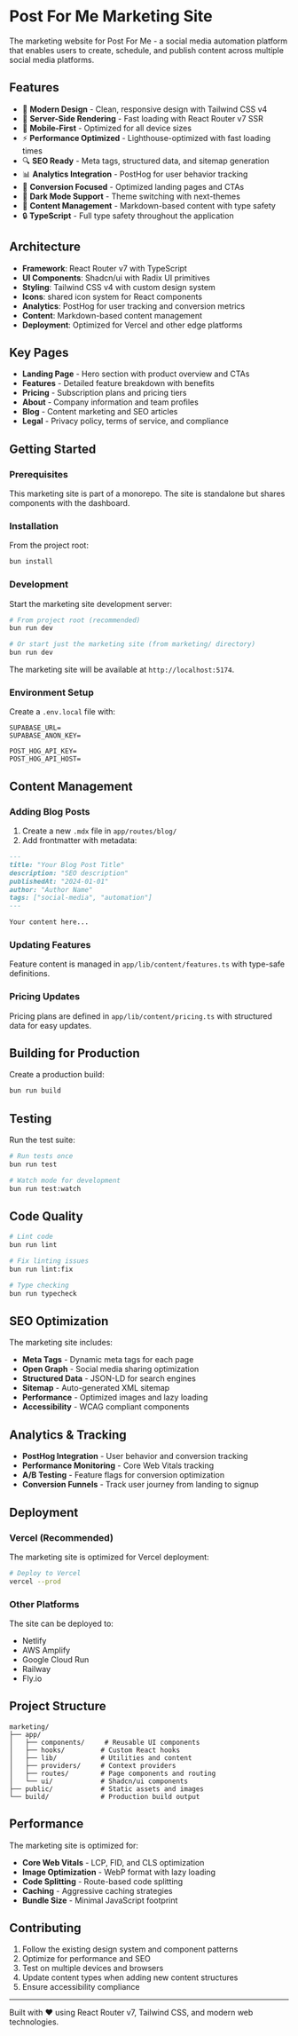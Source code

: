 # Post For Me Marketing Site

The marketing website for Post For Me - a social media automation platform that enables users to create, schedule, and publish content across multiple social media platforms.

## Features

- 🎨 **Modern Design** - Clean, responsive design with Tailwind CSS v4
- 🚀 **Server-Side Rendering** - Fast loading with React Router v7 SSR
- 📱 **Mobile-First** - Optimized for all device sizes
- ⚡️ **Performance Optimized** - Lighthouse-optimized with fast loading times
- 🔍 **SEO Ready** - Meta tags, structured data, and sitemap generation
- 📊 **Analytics Integration** - PostHog for user behavior tracking
- 🎯 **Conversion Focused** - Optimized landing pages and CTAs
- 🌙 **Dark Mode Support** - Theme switching with next-themes
- 📝 **Content Management** - Markdown-based content with type safety
- 🔒 **TypeScript** - Full type safety throughout the application

## Architecture

- **Framework**: React Router v7 with TypeScript
- **UI Components**: Shadcn/ui with Radix UI primitives
- **Styling**: Tailwind CSS v4 with custom design system
- **Icons**: shared icon system for React components
- **Analytics**: PostHog for user tracking and conversion metrics
- **Content**: Markdown-based content management
- **Deployment**: Optimized for Vercel and other edge platforms

## Key Pages

- **Landing Page** - Hero section with product overview and CTAs
- **Features** - Detailed feature breakdown with benefits
- **Pricing** - Subscription plans and pricing tiers
- **About** - Company information and team profiles
- **Blog** - Content marketing and SEO articles
- **Legal** - Privacy policy, terms of service, and compliance

## Getting Started

### Prerequisites

This marketing site is part of a monorepo. The site is standalone but shares components with the dashboard.

### Installation

From the project root:

```bash
bun install
```

### Development

Start the marketing site development server:

```bash
# From project root (recommended)
bun run dev

# Or start just the marketing site (from marketing/ directory)
bun run dev
```

The marketing site will be available at `http://localhost:5174`.

### Environment Setup

Create a `.env.local` file with:

```env
SUPABASE_URL=
SUPABASE_ANON_KEY=

POST_HOG_API_KEY=
POST_HOG_API_HOST=
```

## Content Management

### Adding Blog Posts

1. Create a new `.mdx` file in `app/routes/blog/`
2. Add frontmatter with metadata:

```markdown
---
title: "Your Blog Post Title"
description: "SEO description"
publishedAt: "2024-01-01"
author: "Author Name"
tags: ["social-media", "automation"]
---

Your content here...
```

### Updating Features

Feature content is managed in `app/lib/content/features.ts` with type-safe definitions.

### Pricing Updates

Pricing plans are defined in `app/lib/content/pricing.ts` with structured data for easy updates.

## Building for Production

Create a production build:

```bash
bun run build
```

## Testing

Run the test suite:

```bash
# Run tests once
bun run test

# Watch mode for development
bun run test:watch
```

## Code Quality

```bash
# Lint code
bun run lint

# Fix linting issues
bun run lint:fix

# Type checking
bun run typecheck
```

## SEO Optimization

The marketing site includes:

- **Meta Tags** - Dynamic meta tags for each page
- **Open Graph** - Social media sharing optimization
- **Structured Data** - JSON-LD for search engines
- **Sitemap** - Auto-generated XML sitemap
- **Performance** - Optimized images and lazy loading
- **Accessibility** - WCAG compliant components

## Analytics & Tracking

- **PostHog Integration** - User behavior and conversion tracking
- **Performance Monitoring** - Core Web Vitals tracking
- **A/B Testing** - Feature flags for conversion optimization
- **Conversion Funnels** - Track user journey from landing to signup

## Deployment

### Vercel (Recommended)

The marketing site is optimized for Vercel deployment:

```bash
# Deploy to Vercel
vercel --prod
```

### Other Platforms

The site can be deployed to:

- Netlify
- AWS Amplify
- Google Cloud Run
- Railway
- Fly.io

## Project Structure

```
marketing/
├── app/
│   ├── components/     # Reusable UI components
│   ├── hooks/         # Custom React hooks
│   ├── lib/           # Utilities and content
│   ├── providers/     # Context providers
│   ├── routes/        # Page components and routing
│   └── ui/            # Shadcn/ui components
├── public/            # Static assets and images
└── build/             # Production build output
```

## Performance

The marketing site is optimized for:

- **Core Web Vitals** - LCP, FID, and CLS optimization
- **Image Optimization** - WebP format with lazy loading
- **Code Splitting** - Route-based code splitting
- **Caching** - Aggressive caching strategies
- **Bundle Size** - Minimal JavaScript footprint

## Contributing

1. Follow the existing design system and component patterns
2. Optimize for performance and SEO
3. Test on multiple devices and browsers
4. Update content types when adding new content structures
5. Ensure accessibility compliance

---

Built with ❤️ using React Router v7, Tailwind CSS, and modern web technologies.
